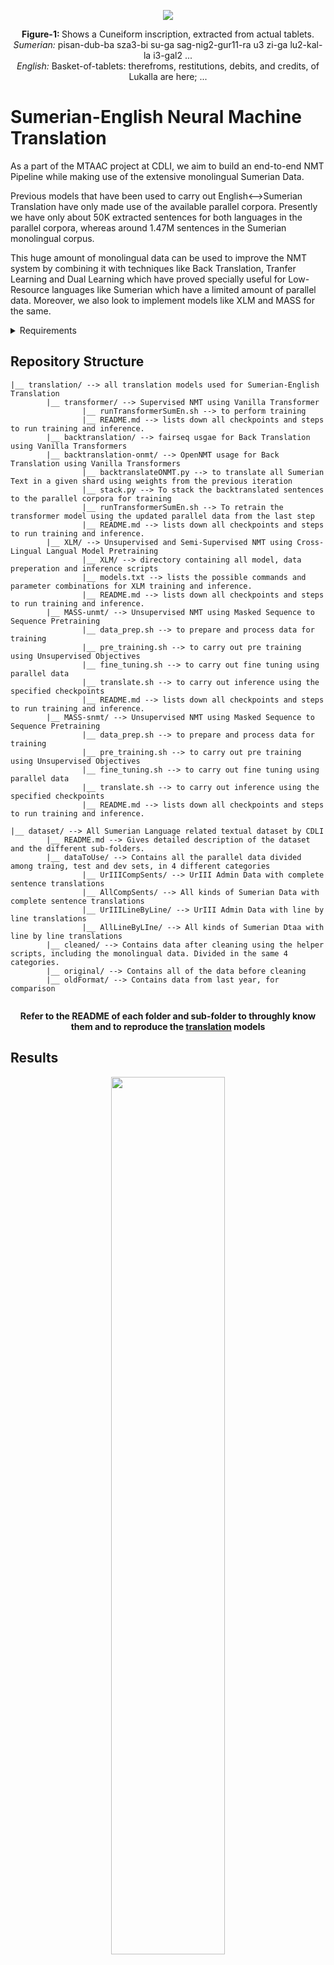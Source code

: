 <p align="center">
  <img src="https://github.com/cdli-gh/Unsupervised-NMT-for-Sumerian-English/blob/master/repoSum0.jpg" />
</p>

<p align="center">
  <b> Figure-1: </b> Shows a Cuneiform inscription, extracted from actual tablets.<br>
  <i> Sumerian: </i> pisan-dub-ba sza3-bi su-ga sag-nig2-gur11-ra u3 zi-ga lu2-kal-la i3-gal2 ... <br>
  <i> English: </i> Basket-of-tablets: therefroms, restitutions, debits, and credits, of Lukalla are here; ...
</p>

# Sumerian-English Neural Machine Translation
As a part of the MTAAC project at CDLI, we aim to build an end-to-end NMT Pipeline while making use of the extensive monolingual Sumerian Data. 

Previous models that have been used to carry out English<-->Sumerian Translation have only made use of the available parallel corpora. Presently we have only about 50K extracted sentences for both languages in the parallel corpora, whereas around 1.47M sentences in the Sumerian monolingual corpus. 

This huge amount of monolingual data can be used to improve the NMT system by combining it with techniques like Back Translation, Tranfer Learning and Dual Learning which have proved specially useful for Low-Resource languages like Sumerian which have a limited amount of parallel data. Moreover, we also look to implement models like XLM and MASS for the same.

<details>
<summary> Requirements </summary> 
- Python 3.5.2 or higher <br>
- NumPy <br>
- Pandas <br>
- PyTorch <br>
- Torch Text <br>
- OpenNMT-py <br>
- fairseq <br>

</details>


## Repository Structure

```
|__ translation/ --> all translation models used for Sumerian-English Translation 
        |__ transformer/ --> Supervised NMT using Vanilla Transformer
                |__ runTransformerSumEn.sh --> to perform training
                |__ README.md --> lists down all checkpoints and steps to run training and inference.
        |__ backtranslation/ --> fairseq usgae for Back Translation using Vanilla Transformers
        |__ backtranslation-onmt/ --> OpenNMT usage for Back Translation using Vanilla Transformers
                |__ backtranslateONMT.py --> to translate all Sumerian Text in a given shard using weights from the previous iteration
                |__ stack.py --> To stack the backtranslated sentences to the parallel corpora for training
                |__ runTransformerSumEn.sh --> To retrain the transformer model using the updated parallel data from the last step
                |__ README.md --> lists down all checkpoints and steps to run training and inference.
        |__ XLM/ --> Unsupervised and Semi-Supervised NMT using Cross-Lingual Langual Model Pretraining
                |__ XLM/ --> directory containing all model, data preperation and inference scripts
                |__ models.txt --> lists the possible commands and parameter combinations for XLM training and inference.
                |__ README.md --> lists down all checkpoints and steps to run training and inference.
        |__ MASS-unmt/ --> Unsupervised NMT using Masked Sequence to Sequence Pretraining
                |__ data_prep.sh --> to prepare and process data for training 
                |__ pre_training.sh --> to carry out pre training using Unsupervised Objectives
                |__ fine_tuning.sh --> to carry out fine tuning using parallel data
                |__ translate.sh --> to carry out inference using the specified checkpoints
                |__ README.md --> lists down all checkpoints and steps to run training and inference.
        |__ MASS-snmt/ --> Unsupervised NMT using Masked Sequence to Sequence Pretraining 
                |__ data_prep.sh --> to prepare and process data for training 
                |__ pre_training.sh --> to carry out pre training using Unsupervised Objectives
                |__ fine_tuning.sh --> to carry out fine tuning using parallel data
                |__ translate.sh --> to carry out inference using the specified checkpoints
                |__ README.md --> lists down all checkpoints and steps to run training and inference.

|__ dataset/ --> All Sumerian Language related textual dataset by CDLI
        |__ README.md --> Gives detailed description of the dataset and the different sub-folders.
        |__ dataToUse/ --> Contains all the parallel data divided among traing, test and dev sets, in 4 different categories
                |__ UrIIICompSents/ --> UrIII Admin Data with complete sentence translations
                |__ AllCompSents/ --> All kinds of Sumerian Data with complete sentence translations
                |__ UrIIILineByLine/ --> UrIII Admin Data with line by line translations
                |__ AllLineByLIne/ --> All kinds of Sumerian Dtaa with line by line translations
        |__ cleaned/ --> Contains data after cleaning using the helper scripts, including the monolingual data. Divided in the same 4 categories.
        |__ original/ --> Contains all of the data before cleaning
        |__ oldFormat/ --> Contains data from last year, for comparison
        
```

<p align="center">
  <b> Refer to the README of each folder and sub-folder to throughly know them and to reproduce the <a href="https://github.com/cdli-gh/Semi-Supervised-NMT-for-Sumerian-English/tree/master/translation">translation</a> models </b>
</p>

## Results
<p align="center">
  <img src="https://github.com/cdli-gh/Unsupervised-NMT-for-Sumerian-English/blob/master/nmt_results.png" width="60%"/>
</p>

<p align="center">
  <b> Table-1: </b> Sumerian-English Machine Translation.<br>All numeric values other than those in Human Evaluation represent the BLEU Score.<br>
</p>

## Visualisations and Interpretations 
<p align="center">
  <img src="https://github.com/cdli-gh/Unsupervised-NMT-for-Sumerian-English/blob/master/highlights.png" width="100%"/>
</p>

<p align="center">
  <b> Figure-2:</b> Selected output tokens for Sumerian Input text of <i>”sze-ba geme2 usz-bar kiszib3 ur-dasznan ugula”</i>, which translates to <i>”barley rations of the female weavers under seal of UrAnan the foreman”</i> <br> 
</p>
<!-- <p style="color: #00FF00">Green</p> and <p style="color: #FF0000">Red</p> fonts represent the correct and wrong output, respectively, while the <p style="background-color: #00FF00">Green</p> and <p style="background-color: #FF0000">Red</p> highlights represent positive and negative attributions, respectively. -->

<p align="center">
  <img src="https://github.com/cdli-gh/Semi-Supervised-NMT-for-Sumerian-English/blob/master/heatmaps.png" width="90%"/>
</p>

<p align="center">
  <b> Figure-3:</b> Feature Ablation and attention Attributions, respectively, for a span of input and output text through the Data Augmented XLM</i> <br> 
</p>


## Mentors:
1. [Niko Schenk](https://www.uni-frankfurt.de/46551536/Niko_Schenk)
2. [Ravneet Punia](https://in.linkedin.com/in/ravneetpunia)

## Tasks:

- [x] Preparing the parallel and monolingual texts for final usage. Using methods like BPE and BBPE to tokenize the text.
- [x] Implementing the Vanilla Transformer for Sumerian to English as well as English to Sumerian
- [x] Back Translation using Sumerian Monolingual data
- [x] Transfer Learning from pre-trained models of other languages
- [x] XLM for Unsupervised NMT.
- [x] XLM for Semi-Supervised NMT
- [x] MASS for Unsupervised NMT.
- [x] MASS for Semi-Supervised NMT.
- [x] Pre-training using Augmented Data
- [x] Interpretation of the NMT Models

...

For an end-to-end translation pipeline making use of translation models from this repository, refer to the <a href="https://github.com/cdli-gh/Sumerian-Translation-Pipeline">cdli-gh/Sumerian_Translation-Pipeline</a> project, where you can give an ATF file containing Sumerian sentences as input and get an ATF file with corresponding English translations as the output.
